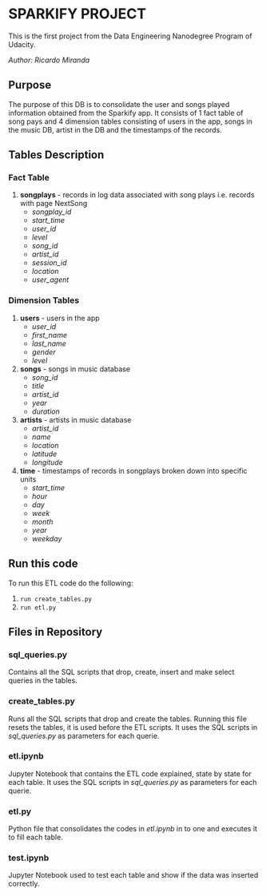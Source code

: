 

# SPARKIFY PROJECT
This is the first project from the Data Engineering Nanodegree Program of Udacity.

*Author: Ricardo Miranda*

## Purpose

The purpose of this DB is to consolidate the user and songs played information obtained from the Sparkify app. It consists of 1 fact table of song pays and 4 dimension tables consisting of users in the app, songs in the music DB, artist in the DB and the timestamps of the records.


## Tables Description

### Fact Table

1. **songplays** - records in log data associated with song plays i.e. records with page NextSong
    * *songplay_id*
    * *start_time*
    * *user_id*
    * *level*
    * *song_id*
    * *artist_id*
    * *session_id*
    * *location*
    * *user_agent*

    
### Dimension Tables

1. **users** - users in the app
    * *user_id*
    * *first_name*
    * *last_name*
    * *gender*
    * *level*
1. **songs** - songs in music database
    * *song_id*
    * *title*
    * *artist_id*
    * *year*
    * *duration*
1. **artists** - artists in music database
    * *artist_id*
    * *name*
    * *location*
    * *latitude*
    * *longitude*
1. **time** - timestamps of records in songplays broken down into specific units
    * *start_time*
    * *hour*
    * *day*
    * *week*
    * *month*
    * *year*
    * *weekday*


## Run this code

To run this ETL code do the following:

1. `run create_tables.py`
2. `run etl.py`


## Files in Repository


### sql_queries.py

Contains all the SQL scripts that drop, create, insert and make select queries in the tables.


### create_tables.py

Runs all the SQL scripts that drop and create the tables. Running this file resets the tables, it is used before the ETL scripts. It uses the SQL scripts in *sql_queries.py* as parameters for each querie.


### etl.ipynb

Jupyter Notebook that contains the ETL code explained, state by state for each table. It uses the SQL scripts in *sql_queries.py* as parameters for each querie.


### etl.py

Python file that consolidates the codes in *etl.ipynb* in to one and executes it to fill each table.


### test.ipynb

Jupyter Notebook used to test each table and show if the data was inserted correctly.


